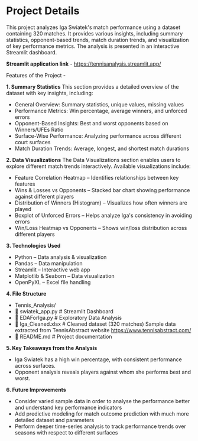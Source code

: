# Project Details
This project analyzes Iga Swiatek's match performance using a dataset containing 320 matches. It provides various insights, including summary statistics, opponent-based trends, match duration trends, and visualization of key performance metrics. The analysis is presented in an interactive Streamlit dashboard.

**Streamlit application link** - https://tennisanalysis.streamlit.app/

Features of the Project - 

**1. Summary Statistics**
This section provides a detailed overview of the dataset with key insights, including:
 - General Overview: Summary statistics, unique values, missing values
 - Performance Metrics: Win percentage, average winners, and unforced errors
 - Opponent-Based Insights: Best and worst opponents based on Winners/UFEs Ratio
 - Surface-Wise Performance: Analyzing performance across different court surfaces
 - Match Duration Trends: Average, longest, and shortest match durations

**2️. Data Visualizations**
The Data Visualizations section enables users to explore different match trends interactively. Available visualizations include:
 - Feature Correlation Heatmap – Identifies relationships between key features
 - Wins & Losses vs Opponents – Stacked bar chart showing performance against different players
 - Distribution of Winners (Histogram) – Visualizes how often winners are played
 - Boxplot of Unforced Errors – Helps analyze Iga's consistency in avoiding errors
 - Win/Loss Heatmap vs Opponents – Shows win/loss distribution across different players

**3. Technologies Used**
 - Python – Data analysis & visualization
 - Pandas – Data manipulation
 - Streamlit – Interactive web app
 - Matplotlib & Seaborn – Data visualization
 - OpenPyXL – Excel file handling

**4. File Structure**
- Tennis_Analysis/
-  📄 swiatek_app.py            # Streamlit Dashboard
-  📄 EDAForIga.py              # Exploratory Data Analysis
-  📄 Iga_Cleaned.xlsx          # Cleaned dataset (320 matches) Sample data extracted from TennisAbstract website https://www.tennisabstract.com/
-  📄 README.md                 # Project documentation

**5. Key Takeaways from the Analysis**
 - Iga Swiatek has a high win percentage, with consistent performance across surfaces.
 - Opponent analysis reveals players against whom she performs best and worst.

**6. Future Improvements**
 - Consider varied sample data in order to analyse the performance better and understand key performance indicators
 - Add predictive modeling for match outcome prediction with much more detailed dataset and parameters
 - Perform deeper time-series analysis to track performance trends over seasons with respect to different surfaces

